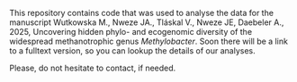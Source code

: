 This repository contains code that was used to analyse the data for the manuscript Wutkowska M., Nweze JA., Tláskal V., Nweze JE, Daebeler A., 2025, Uncovering hidden phylo- and ecogenomic diversity of the widespread methanotrophic genus <i>Methylobacter</i>.
Soon there will be a link to a fulltext version, so you can lookup the details of our analyses.

Please, do not hesitate to contact, if needed. 
